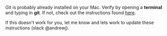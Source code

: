 Git is probably already installed on your Mac.  Verify by opening a **terminal** and typing in **git**.  If not, check out the instructions found <a href="https://git-scm.com/book/en/v2/Getting-Started-Installing-Git" target="_blank">here</a>.

If this doesn't work for you, let me know and lets work to update these instructions (slack @andrewj).
